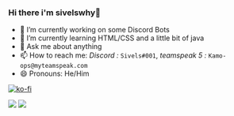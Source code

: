 ### Hi there i'm sivelswhy👋

<!-- **sivelswhy/sivelswhy** is a ✨ _special_ ✨ repository because its `README.md` (this file) appears on your GitHub profile. -->

<!-- Here are some ideas to get you started: -->

- 🔭 I’m currently working on some Discord Bots
- 🌱 I’m currently learning HTML/CSS and a little bit of java
- 💬 Ask me about anything
- 📫 How to reach me: *Discord :* `Sivels#001`, *teamspeak 5 :* `Kamo-ops@myteamspeak.com`
- 😄 Pronouns: He/Him
<!-- - 📍Live: In Normandy 🇫🇷 -->
<!-- - ⚡ Fun fact: My school has a view on the beach -->

[![ko-fi](https://ko-fi.com/img/githubbutton_sm.svg)](https://ko-fi.com/O5O66KNPO)

<img src="https://github-readme-stats.vercel.app/api?username=sivelswhy&show_icons=true&theme=outrun&custom_title=%E2%9A%92%EF%B8%8FMy%20Github%20Stats&count_private=false&layout=default?hide=go">

<img src="https://github-readme-stats.vercel.app/api/top-langs/?username=sivelswhy&langs_count=8&theme=synthwave&count_private=true">
  
